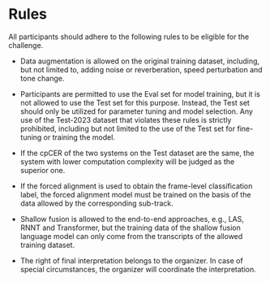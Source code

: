 # Rules
All participants should adhere to the following rules to be eligible for the challenge.

- Data augmentation is allowed on the original training dataset, including, but not limited to, adding noise or reverberation, speed perturbation and tone change.

- Participants are permitted to use the Eval set for model training, but it is not allowed to use the Test set for this purpose. Instead, the Test set should only be utilized for parameter tuning and model selection. Any use of the Test-2023 dataset that violates these rules is strictly prohibited, including but not limited to the use of the Test set for fine-tuning or training the model.
  
- If the cpCER of the two systems on the Test dataset are the same, the system with lower computation complexity will be judged as the superior one.
  
- If the forced alignment is used to obtain the frame-level classification label, the forced alignment model must be trained on the basis of the data allowed by the corresponding sub-track.
  
- Shallow fusion is allowed to the end-to-end approaches, e.g., LAS, RNNT and Transformer, but the training data of the shallow fusion language model can only come from the transcripts of the allowed training dataset.
  
- The right of final interpretation belongs to the organizer. In case of special circumstances, the organizer will coordinate the interpretation.